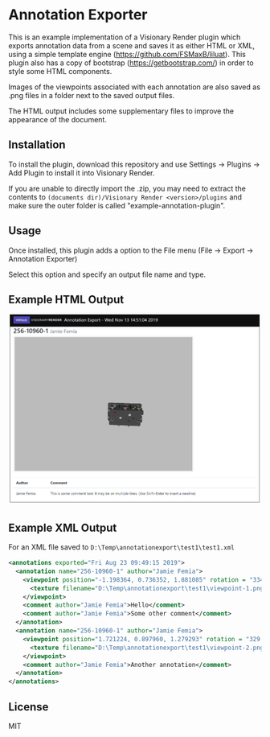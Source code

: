 # Annotation Exporter
This is an example implementation of a Visionary Render plugin which exports annotation data from a scene and saves it as either HTML or XML, using a simple template engine (https://github.com/FSMaxB/liluat). This plugin also has a copy of bootstrap (https://getbootstrap.com/) in order to style some HTML components.

Images of the viewpoints associated with each annotation are also saved as .png files in a folder next to the saved output files.

The HTML output includes some supplementary files to improve the appearance of the document.

## Installation
To install the plugin, download this repository and use Settings -> Plugins -> Add Plugin to install it into Visionary Render.

If you are unable to directly import the .zip, you may need to extract the contents to `(documents dir)/Visionary Render <version>/plugins` and make sure the outer folder is called "example-annotation-plugin".

## Usage
Once installed, this plugin adds a option to the File menu (File -> Export -> Annotation Exporter)

Select this option and specify an output file name and type.

## Example HTML Output
![Example HTML Output](example.png)

## Example XML Output
For an XML file saved to `D:\Temp\annotationexport\test1\test1.xml`
```xml
<annotations exported="Fri Aug 23 09:49:15 2019">
  <annotation name="256-10960-1" author="Jamie Femia">
    <viewpoint position="-1.198364, 0.736352, 1.881085" rotation = "334.118332, 330.266850, 0.000000">
      <texture filename="D:\Temp\annotationexport\test1\viewpoint-1.png" />
    </viewpoint>
    <comment author="Jamie Femia">Hello</comment>
    <comment author="Jamie Femia">Some other comment</comment>
  </annotation>
  <annotation name="256-10960-1" author="Jamie Femia">
    <viewpoint position="1.721224, 0.897960, 1.279293" rotation = "329.521447, 65.301871, 0.000000">
      <texture filename="D:\Temp\annotationexport\test1\viewpoint-2.png" />
    </viewpoint>
    <comment author="Jamie Femia">Another annotation</comment>
  </annotation>
</annotations>
```

## License
MIT